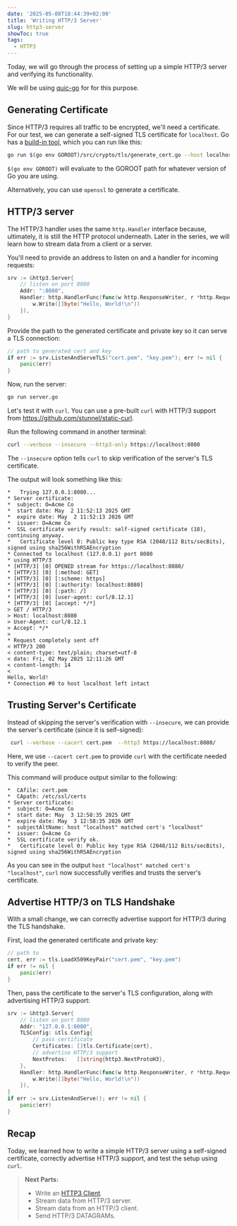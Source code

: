 ```yaml
---
date: '2025-05-08T18:44:39+02:00'
title: 'Writing HTTP/3 Server'
slug: http3-server
showToc: true
tags:
  - HTTP3
---
```


Today, we will go through the process of setting up a simple HTTP/3 server and verifying its functionality.

We will be using [quic-go](https://github.com/quic-go/quic-go) for for this purpose.

## Generating Certificate

Since HTTP/3 requires all traffic to be encrypted, we'll need a certificate. For our test, we can generate a self-signed TLS certificate for `localhost`. Go has a [build-in tool](https://github.com/golang/go/blob/master/src/crypto/tls/generate_cert.go), which you can run like this:

```sh
go run $(go env GOROOT)/src/crypto/tls/generate_cert.go --host localhost
```

`$(go env GOROOT)` will evaluate to the GOROOT path for whatever version of Go you are using.

Alternatively, you can use `openssl` to generate a certificate.

## HTTP/3 server

The HTTP/3 handler uses the same `http.Handler` interface because, ultimately, it is still the HTTP protocol underneath. Later in the series, we will learn how to stream data from a client or a server. 

You'll need to provide an address to listen on and a handler for incoming requests:

```go filename=server.go
srv := &http3.Server{
	// listen on port 8080
	Addr: ":8080",
	Handler: http.HandlerFunc(func(w http.ResponseWriter, r *http.Request) {
		w.Write([]byte("Hello, World!\n"))
	}),
}

```

Provide the path to the generated certificate and private key so it can serve a TLS connection:

```go filename=server.go
// path to generated cert and key
if err := srv.ListenAndServeTLS("cert.pem", "key.pem"); err != nil {
	panic(err)
}
```

Now, run the server:

```sh
go run server.go
```

Let's test it with `curl`. You can use a pre-built `curl` with HTTP/3 support from <https://github.com/stunnel/static-curl>.

Run the following command in another terminal:

```sh
curl --verbose --insecure --http3-only https://localhost:8080
```

The `--insecure`  option  tells `curl` to skip verification of the server's TLS certificate.

The output will look something like this:

```
*   Trying 127.0.0.1:8080...
* Server certificate:
*  subject: O=Acme Co
*  start date: May  2 11:52:13 2025 GMT
*  expire date: May  2 11:52:13 2026 GMT
*  issuer: O=Acme Co
*  SSL certificate verify result: self-signed certificate (18), continuing anyway.
*   Certificate level 0: Public key type RSA (2048/112 Bits/secBits), signed using sha256WithRSAEncryption
* Connected to localhost (127.0.0.1) port 8080
* using HTTP/3
* [HTTP/3] [0] OPENED stream for https://localhost:8080/
* [HTTP/3] [0] [:method: GET]
* [HTTP/3] [0] [:scheme: https]
* [HTTP/3] [0] [:authority: localhost:8080]
* [HTTP/3] [0] [:path: /]
* [HTTP/3] [0] [user-agent: curl/8.12.1]
* [HTTP/3] [0] [accept: */*]
> GET / HTTP/3
> Host: localhost:8080
> User-Agent: curl/8.12.1
> Accept: */*
> 
* Request completely sent off
< HTTP/3 200 
< content-type: text/plain; charset=utf-8
< date: Fri, 02 May 2025 12:11:26 GMT
< content-length: 14
< 
Hello, World!
* Connection #0 to host localhost left intact
```

## Trusting Server's Certificate

Instead of skipping the server's verification with `--insecure`,  we can provide the server's certificate (since it is self-signed):

```sh
 curl --verbose --cacert cert.pem  --http3 https://localhost:8080/
```

Here, we use `--cacert cert.pem` to provide  `curl`  with the certificate needed to verify the peer.

This command will produce output similar to the following:

```
*  CAfile: cert.pem
*  CApath: /etc/ssl/certs
* Server certificate:
*  subject: O=Acme Co
*  start date: May  3 12:58:35 2025 GMT
*  expire date: May  3 12:58:35 2026 GMT
*  subjectAltName: host "localhost" matched cert's "localhost"
*  issuer: O=Acme Co
*  SSL certificate verify ok.
*   Certificate level 0: Public key type RSA (2048/112 Bits/secBits), signed using sha256WithRSAEncryption
```

As you can see in the output  `host "localhost" matched cert's "localhost"`, `curl` now successfully verifies and trusts the server's certificate.

## Advertise HTTP/3 on TLS Handshake

With a small change, we can correctly advertise support for HTTP/3 during the TLS handshake.

First, load the generated certificate and private key:

```go
// path to 
cert, err := tls.LoadX509KeyPair("cert.pem", "key.pem")
if err != nil {
	panic(err)
}
```

Then, pass the certificate to the server's TLS configuration, along with advertising HTTP/3 support:

```go
srv := &http3.Server{
	// listen on port 8080
	Addr: "127.0.0.1:8080",
	TLSConfig: &tls.Config{
		// pass certificate
		Certificates: []tls.Certificate{cert},
		// advertise HTTP/3 support
		NextProtos:   []string{http3.NextProtoH3},
	},
	Handler: http.HandlerFunc(func(w http.ResponseWriter, r *http.Request) {
		w.Write([]byte("Hello, World!\n"))
	}),
}
if err := srv.ListenAndServe(); err != nil {
	panic(err)
}
```

## Recap

Today, we learned how to write a simple HTTP/3 server using a self-signed certificate, correctly advertise HTTP/3 support, and test the setup using `curl`.

> **Next Parts:**
> - Write an [HTTP3 Client](/blog/http3/http3-server/).
> - Stream data from HTTP/3 server.
> - Stream data from an HTTP/3 client.
> - Send HTTP/3 DATAGRAMs.